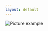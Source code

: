 ```yaml
---
layout: default
---
```

![Picture example](https://github.com/kvartirnik/website/blob/gh-pages/images/kvartirnik_photos/6.jpg)


